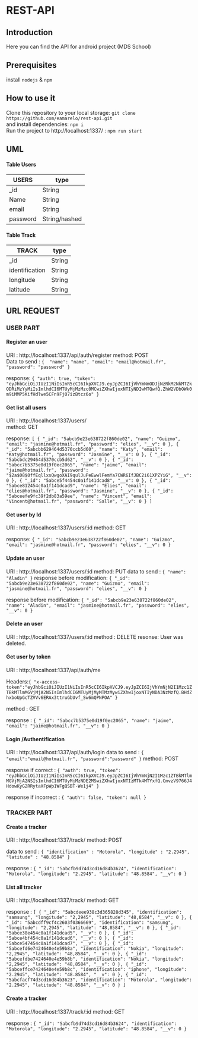 
# REST-API  

## Introduction  
Here you can find the API for android project (MDS School)  

## Prerequisites  

install `nodejs` & `npm`
  
## How to use it
Clone this repository to your local storage:
`git clone https://github.com/eamarelo/rest-api.git`
<br>
and install dependencies:
`npm i`
<br>
Run the project to http://localhost:1337/ :
`npm run start`

## UML

#### Table Users

| USERS | type
| --- | --- 
| _id | String
|Name | String
| email | String
| password | String/hashed

#### Table Track

| TRACK| type
| --- | --- 
| _id | String
|identification| String
| longitude| String
| latitude| String

## URL REQUEST

### USER PART
#### Register an user

URI : http://localhost:1337/api/auth/register
method: POST  
Data to send :
`{ 
	"name": "name",
	"email": "email@hotmail.fr",
	"password": "password"
}`
  
response: 
`{
    "auth": true,
    "token": "eyJhbGciOiJIUzI1NiIsInR5cCI6IkpXVCJ9.eyJpZCI6IjVhYmNmODJjNzRkM2NkMTZkODRiMzYyMiIsImlhdCI6MTUyMjMzMzc0MCwiZXhwIjoxNTIyNDIwMTQwfQ.ZhW2VDbOWk0m9iMMP5KifHdlwe5CFn9FjO7izBtcz6o"
}`
  
#### Get list all users
  
URI : http://localhost:1337/users/  
method: GET
  
response: 
`[
    {
        "_id": "5abcb9e23e638722f860de02",
        "name": "Guizmo",
        "email": "jasmine@hotmail.fr",
        "password": "elies",
        "__v": 0
    },
    {
        "_id": "5abcbb629464d5370ccb5d60",
        "name": "Katy",
        "email": "Katy@hotmail.fr",
        "password": "Jasmine",
        "__v": 0
    },
    {
        "_id": "5abcbdc29464d5370ccb5d62",
        "__v": 0
    },
    {
        "_id": "5abcc7b5375e0d19f0ec2065",
        "name": "jaime",
        "email": "jaime@hotmail.fr",
        "password": "$2a$08$0ffEqllxsQwgoXAI9qulJuPeEwwlFemYa7CWR6IfJBC2i61XPZYiG",
        "__v": 0
    },
    {
        "_id": "5abce5f4454c0a1f141dcad8",
        "__v": 0
    },
    {
        "_id": "5abce812454c0a1f141dcad9",
        "name": "Elies",
        "email": "elies@hotmail.fr",
        "password": "Jasmine",
        "__v": 0
    },
    {
        "_id": "5abceefe9fc39f2db83a59ee",
        "name": "Vincent",
        "email": "Vincent@hotmail.fr",
        "password": "Salle",
        "__v": 0
    }
]`
#### Get user by Id

URI : http://localhost:1337/users/:id
method: GET

response: 
`{
    "_id": "5abcb9e23e638722f860de02",
    "name": "Guizmo",
    "email": "jasmine@hotmail.fr",
    "password": "elies",
    "__v": 0
}`

#### Update an user

URI : http://localhost:1337/users/:id
method: PUT 
data to send :
`{
	"name": "Aladin"
}`
response before modification: 
`{
    "_id": "5abcb9e23e638722f860de02",
    "name": "Guizmo",
    "email": "jasmine@hotmail.fr",
    "password": "elies",
    "__v": 0
}`

response before modification: `{
    "_id": "5abcb9e23e638722f860de02",
    "name": "Aladin",
    "email": "jasmine@hotmail.fr",
    "password": "elies",
    "__v": 0
}`

#### Delete an user

URI : http://localhost:1337/users/:id
method : DELETE
resonse: User was deleted.

#### Get user by token
URI : http://localhost:1337/api/auth/me

Headers:`{
	"x-access-token":"eyJhbGciOiJIUzI1NiIsInR5cCI6IkpXVCJ9.eyJpZCI6IjVhYmNjN2I1Mzc1ZTBkMTlmMGVjMjA2NSIsImlhdCI6MTUyMjMyMTMzMywiZXhwIjoxNTIyNDA3NzMzfQ.BHdZhxboUpGcTZVVv6ERAx3ttruGbUvf_Sw6mQPNPOA"
}`

method : GET

response :
`{
    "_id": "5abcc7b5375e0d19f0ec2065",
    "name": "jaime",
    "email": "jaime@hotmail.fr",
    "__v": 0
}`

#### Login /Authentification

URI : http://localhost:1337/api/auth/login
data to send :
`{
	"email":"email@hotmail.fr",
	"password":"password"
}`
method: POST

response if correct : 
`{
    "auth": true,
    "token": "eyJhbGciOiJIUzI1NiIsInR5cCI6IkpXVCJ9.eyJpZCI6IjVhYmNjN2I1Mzc1ZTBkMTlmMGVjMjA2NSIsImlhdCI6MTUyMjMzNDE2MSwiZXhwIjoxNTIzMTk4MTYxfQ.CmvzV9766J4HdowKyG2RRytaXFpWp1WFgQSBT-We1j4"
}`

response if incorrect : 
`{
    "auth": false,
    "token": null
}`

### TRACKER PART
#### Create a tracker
URI : http://localhost:1337/track/
method: POST

data to send :
`{
		"identification" : "Motorola",
		"longitude" : "2.2945",
		"latitude" : "48.8584"
	}`
	
response : 
`{
    "_id": "5abcfb9d74d3cd16d84b3624",
    "identification": "Motorola",
    "longitude": "2.2945",
    "latitude": "48.8584",
    "__v": 0
}`

#### List all tracker
URI : http://localhost:1337/track/
method: GET
	
response : 
`[
    {
        "_id": "5abcdeee938c3d365828d345",
        "identification": "samsung",
        "longitude": "2,2945",
        "latitude": "48,8584",
        "__v": 0
    },
    {
        "_id": "5abcdff9cf4c2603f0366669",
        "identification": "samsung",
        "longitude": "2,2945",
        "latitude": "48,8584",
        "__v": 0
    },
    {
        "_id": "5abce38e454c0a1f141dcad5",
        "__v": 0
    },
    {
        "_id": "5abce4bf454c0a1f141dcad6",
        "__v": 0
    },
    {
        "_id": "5abce547454c0a1f141dcad7",
        "__v": 0
    },
    {
        "_id": "5abcefd6e7424640e4e59b8a",
        "identification": "Nokia",
        "longitude": "2,2945",
        "latitude": "48,8584",
        "__v": 0
    },
    {
        "_id": "5abcefdbe7424640e4e59b8b",
        "identification": "Nokia",
        "longitude": "2,2945",
        "latitude": "48,8584",
        "__v": 0
    },
    {
        "_id": "5abceffce7424640e4e59b8c",
        "identification": "iphone",
        "longitude": "2.2945",
        "latitude": "48.8584",
        "__v": 0
    },
    {
        "_id": "5abcfacf74d3cd16d84b3623",
        "identification": "Motorola",
        "longitude": "2.2945",
        "latitude": "48.8584",
        "__v": 0
    }
]`

#### Create a tracker
URI : http://localhost:1337/track/:id
method: GET
	
response : 
`{
    "_id": "5abcfb9d74d3cd16d84b3624",
    "identification": "Motorola",
    "longitude": "2.2945",
    "latitude": "48.8584",
    "__v": 0
}`
